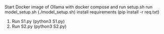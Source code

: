Start Docker image of Ollama with docker compose and run setup.sh
run model_setup.sh (./model_setup.sh) 
install requirements (pip install -r req.txt)
1. Run S1.py (python3 S1.py)
3. Run S2.py (python3 S2.py)
